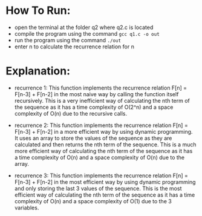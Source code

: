 # How To Run:

- open the terminal at the folder q2 where q2.c is located
- compile the program using the command `gcc q1.c -o out`
- run the program using the command `./out`
- enter n to calculate the recurrence relation for n


# Explanation:

- recurrence 1:
    This function implements the recurrence relation F[n] = F[n-3] + F[n-2] in the most naive way by calling the function itself recursively. This is a very inefficient way of calculating the nth term of the sequence as it has a time complexity of O(2^n) and a space complexity of O(n) due to the recursive calls.

- recurrence 2:
    This function implements the recurrence relation F[n] = F[n-3] + F[n-2] in a more efficient way by using dynamic programming. It uses an array to store the values of the sequence as they are calculated and then returns the nth term of the sequence. This is a much more efficient way of calculating the nth term of the sequence as it has a time complexity of O(n) and a space complexity of O(n) due to the array.

- recurrence 3:
    This function implements the recurrence relation F[n] = F[n-3] + F[n-2] in the most efficient way by using dynamic programming and only storing the last 3 values of the sequence. This is the most efficient way of calculating the nth term of the sequence as it has a time complexity of O(n) and a space complexity of O(1) due to the 3 variables.

